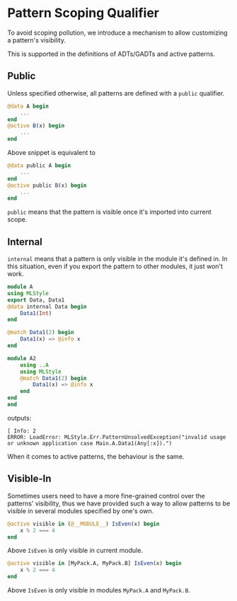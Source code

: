 Pattern Scoping Qualifier
==================================

To avoid scoping pollution, we introduce a mechanism to allow customizing a pattern's visibility.

This is supported in the definitions of ADTs/GADTs and active patterns.

Public
------------------------------

Unless specified otherwise, all patterns are defined with a `public` qualifier.

```julia
@data A begin
    ...
end
@active B(x) begin
    ...
end
```
Above snippet is equivalent to
```julia
@data public A begin
    ...
end
@active public B(x) begin
    ...
end
```

`public` means that the pattern is visible once it's imported into current scope.

Internal
--------------------------------------

`internal` means that a pattern is only visible in the module it's defined in. In this situation, even if you export the pattern to other modules, it just won't work.

```julia
module A
using MLStyle
export Data, Data1
@data internal Data begin
    Data1(Int)
end

@match Data1(2) begin
    Data1(x) => @info x
end

module A2
    using ..A
    using MLStyle
    @match Data1(2) begin
        Data1(x) => @info x
    end
end
end
```

outputs:

```
[ Info: 2
ERROR: LoadError: MLStyle.Err.PatternUnsolvedException("invalid usage or unknown application case Main.A.Data1(Any[:x]).")
```

When it comes to active patterns, the behaviour is the same.

Visible-In
----------------------

Sometimes users need to have a more fine-grained control over the patterns' visibility, thus we have provided such a way to allow patterns to be visible in several modules specified by one's own.

```julia
@active visible in (@__MODULE__) IsEven(x) begin
    x % 2 === 4
end
```

Above `IsEven` is only visible in current module.


```julia
@active visible in [MyPack.A, MyPack.B] IsEven(x) begin
    x % 2 === 4
end
```

Above `IsEven` is only visible in modules `MyPack.A` and `MyPack.B`.
